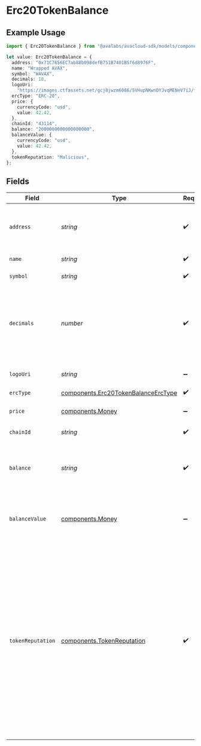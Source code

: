 # Erc20TokenBalance

## Example Usage

```typescript
import { Erc20TokenBalance } from "@avalabs/avacloud-sdk/models/components";

let value: Erc20TokenBalance = {
  address: "0x71C7656EC7ab88b098defB751B7401B5f6d8976F",
  name: "Wrapped AVAX",
  symbol: "WAVAX",
  decimals: 18,
  logoUri:
    "https://images.ctfassets.net/gcj8jwzm6086/5VHupNKwnDYJvqMENeV7iJ/fdd6326b7a82c8388e4ee9d4be7062d4/avalanche-avax-logo.svg",
  ercType: "ERC-20",
  price: {
    currencyCode: "usd",
    value: 42.42,
  },
  chainId: "43114",
  balance: "2000000000000000000",
  balanceValue: {
    currencyCode: "usd",
    value: 42.42,
  },
  tokenReputation: "Malicious",
};
```

## Fields

| Field                                                                                                                                                                                                                                                                                                                          | Type                                                                                                                                                                                                                                                                                                                           | Required                                                                                                                                                                                                                                                                                                                       | Description                                                                                                                                                                                                                                                                                                                    | Example                                                                                                                                                                                                                                                                                                                        |
| ------------------------------------------------------------------------------------------------------------------------------------------------------------------------------------------------------------------------------------------------------------------------------------------------------------------------------ | ------------------------------------------------------------------------------------------------------------------------------------------------------------------------------------------------------------------------------------------------------------------------------------------------------------------------------ | ------------------------------------------------------------------------------------------------------------------------------------------------------------------------------------------------------------------------------------------------------------------------------------------------------------------------------ | ------------------------------------------------------------------------------------------------------------------------------------------------------------------------------------------------------------------------------------------------------------------------------------------------------------------------------ | ------------------------------------------------------------------------------------------------------------------------------------------------------------------------------------------------------------------------------------------------------------------------------------------------------------------------------ |
| `address`                                                                                                                                                                                                                                                                                                                      | *string*                                                                                                                                                                                                                                                                                                                       | :heavy_check_mark:                                                                                                                                                                                                                                                                                                             | A wallet or contract address in mixed-case checksum encoding.                                                                                                                                                                                                                                                                  | 0x71C7656EC7ab88b098defB751B7401B5f6d8976F                                                                                                                                                                                                                                                                                     |
| `name`                                                                                                                                                                                                                                                                                                                         | *string*                                                                                                                                                                                                                                                                                                                       | :heavy_check_mark:                                                                                                                                                                                                                                                                                                             | The contract name.                                                                                                                                                                                                                                                                                                             | Wrapped AVAX                                                                                                                                                                                                                                                                                                                   |
| `symbol`                                                                                                                                                                                                                                                                                                                       | *string*                                                                                                                                                                                                                                                                                                                       | :heavy_check_mark:                                                                                                                                                                                                                                                                                                             | The contract symbol.                                                                                                                                                                                                                                                                                                           | WAVAX                                                                                                                                                                                                                                                                                                                          |
| `decimals`                                                                                                                                                                                                                                                                                                                     | *number*                                                                                                                                                                                                                                                                                                                       | :heavy_check_mark:                                                                                                                                                                                                                                                                                                             | The number of decimals the token uses. For example `6`, means to divide the token amount by `1000000` to get its user representation.                                                                                                                                                                                          | 18                                                                                                                                                                                                                                                                                                                             |
| `logoUri`                                                                                                                                                                                                                                                                                                                      | *string*                                                                                                                                                                                                                                                                                                                       | :heavy_minus_sign:                                                                                                                                                                                                                                                                                                             | The logo uri for the address.                                                                                                                                                                                                                                                                                                  | https://images.ctfassets.net/gcj8jwzm6086/5VHupNKwnDYJvqMENeV7iJ/fdd6326b7a82c8388e4ee9d4be7062d4/avalanche-avax-logo.svg                                                                                                                                                                                                      |
| `ercType`                                                                                                                                                                                                                                                                                                                      | [components.Erc20TokenBalanceErcType](../../models/components/erc20tokenbalanceerctype.md)                                                                                                                                                                                                                                     | :heavy_check_mark:                                                                                                                                                                                                                                                                                                             | N/A                                                                                                                                                                                                                                                                                                                            |                                                                                                                                                                                                                                                                                                                                |
| `price`                                                                                                                                                                                                                                                                                                                        | [components.Money](../../models/components/money.md)                                                                                                                                                                                                                                                                           | :heavy_minus_sign:                                                                                                                                                                                                                                                                                                             | The token price, if available.                                                                                                                                                                                                                                                                                                 |                                                                                                                                                                                                                                                                                                                                |
| `chainId`                                                                                                                                                                                                                                                                                                                      | *string*                                                                                                                                                                                                                                                                                                                       | :heavy_check_mark:                                                                                                                                                                                                                                                                                                             | The evm chain id.                                                                                                                                                                                                                                                                                                              | 43114                                                                                                                                                                                                                                                                                                                          |
| `balance`                                                                                                                                                                                                                                                                                                                      | *string*                                                                                                                                                                                                                                                                                                                       | :heavy_check_mark:                                                                                                                                                                                                                                                                                                             | The address balance for the token, in units specified by the `decimals` value for the contract.                                                                                                                                                                                                                                | 2000000000000000000                                                                                                                                                                                                                                                                                                            |
| `balanceValue`                                                                                                                                                                                                                                                                                                                 | [components.Money](../../models/components/money.md)                                                                                                                                                                                                                                                                           | :heavy_minus_sign:                                                                                                                                                                                                                                                                                                             | The monetary value of the balance, if a price is available for the token.                                                                                                                                                                                                                                                      |                                                                                                                                                                                                                                                                                                                                |
| `tokenReputation`                                                                                                                                                                                                                                                                                                              | [components.TokenReputation](../../models/components/tokenreputation.md)                                                                                                                                                                                                                                                       | :heavy_check_mark:                                                                                                                                                                                                                                                                                                             | Indicates the reputation of the token based on a security analysis. 'Benign' suggests the token is likely safe, while 'Malicious' indicates potential security risks. This field is nullable and is only populated for tokens on the C-Chain. Possible values are 'Benign', 'Malicious', or null if the reputation is unknown. |                                                                                                                                                                                                                                                                                                                                |